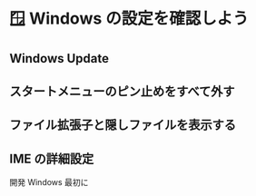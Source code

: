 # 🪟 Windows の設定を確認しよう

## Windows Update

## スタートメニューのピン止めをすべて外す

## ファイル拡張子と隠しファイルを表示する

## IME の詳細設定

開発 Windows 最初に
